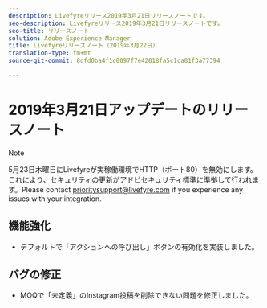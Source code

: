 ```yaml
---
description: Livefyreリリース2019年3月21日リリースノートです。
seo-description: Livefyreリリース2019年3月21日リリースノートです。
seo-title: リリースノート
solution: Adobe Experience Manager
title: Livefyreリリースノート（2019年3月22日）
translation-type: tm+mt
source-git-commit: 8dfd0ba4f1c0097f7e42818fa5c1ca81f3a77394

---
```



# 2019年3月21日アップデートのリリースノート

>[!NOTE]
>
>5月23日木曜日にLivefyreが実稼働環境でHTTP（ポート80）を無効にします。これにより、セキュリティの更新がアドビセキュリティ標準に準拠して行われます。Please contact [prioritysupport@livefyre.com](mailto:prioritysupport@livefyre.com) if you experience any issues with your integration.

## 機能強化

* デフォルトで「アクションへの呼び出し」ボタンの有効化を実装しました。


## バグの修正

* MOQで「未定義」のInstagram投稿を削除できない問題を修正しました。
